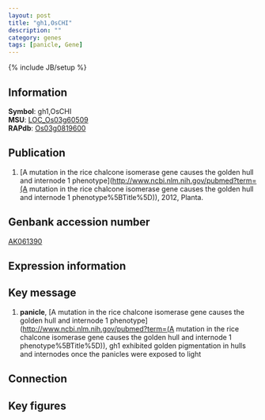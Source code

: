 ```yaml
---
layout: post
title: "gh1,OsCHI"
description: ""
category: genes
tags: [panicle, Gene]
---
```

{% include JB/setup %}

## Information
__Symbol__: gh1,OsCHI  
__MSU__: [LOC_Os03g60509](http://rice.plantbiology.msu.edu/cgi-bin/ORF_infopage.cgi?orf=LOC_Os03g60509)  
__RAPdb__: [Os03g0819600](http://rapdb.dna.affrc.go.jp/viewer/gbrowse_details/irgsp1?name=Os03g0819600)  

## Publication
1. [A mutation in the rice chalcone isomerase gene causes the golden hull and internode 1 phenotype](http://www.ncbi.nlm.nih.gov/pubmed?term=(A mutation in the rice chalcone isomerase gene causes the golden hull and internode 1 phenotype%5BTitle%5D)), 2012, Planta.

## Genbank accession number
[AK061390](http://www.ncbi.nlm.nih.gov/nuccore/AK061390)

## Expression information

## Key message
1. __panicle__, [A mutation in the rice chalcone isomerase gene causes the golden hull and internode 1 phenotype](http://www.ncbi.nlm.nih.gov/pubmed?term=(A mutation in the rice chalcone isomerase gene causes the golden hull and internode 1 phenotype%5BTitle%5D)),  gh1 exhibited golden pigmentation in hulls and internodes once the panicles were exposed to light

## Connection

## Key figures


